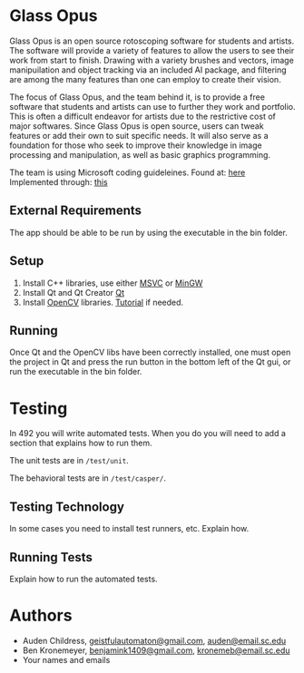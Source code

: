 # Glass Opus

Glass Opus is an open source rotoscoping software for students and artists. The software will provide a variety of features to allow the users to see their work from start to finish. Drawing with a variety brushes and vectors, image manipuilation and object tracking via an included AI package, and filtering are among the many features than one can employ to create their vision.

The focus of Glass Opus, and the team behind it, is to provide a free software that students and artists can use to further they work and portfolio. This is often a difficult endeavor for artists due to the restrictive cost of major softwares. Since Glass Opus is open source, users can tweak features or add their own to suit specific needs. It will also serve as a foundation for those who seek to improve their knowledge in image processing and manipulation, as well as basic graphics programming.

The team is using Microsoft coding guideleines. Found at:
[here](https://www.cise.ufl.edu/~mschneid/Research/C++%20Programming%20Style%20Guidelines.htm)
Implemented through:
[this](https://docs.microsoft.com/en-us/cpp/code-quality/using-the-cpp-core-guidelines-checkers?view=vs-2019https://docs.microsoft.com/en-us/cpp/code-quality/using-the-cpp-core-guidelines-checkers?view=vs-2019)

## External Requirements

The app should be able to be run by using the executable in the bin folder.

## Setup

1. Install C++ libraries, use either [MSVC](https://visualstudio.microsoft.com/vs/features/cplusplus/) or [MinGW](http://www.mingw.org/)
2. Install Qt and Qt Creator [Qt](https://www.qt.io/download-open-source?hsCtaTracking=9f6a2170-a938-42df-a8e2-a9f0b1d6cdce%7C6cb0de4f-9bb5-4778-ab02-bfb62735f3e5)
3. Install [OpenCV](https://opencv.org/) libraries. [Tutorial](https://wiki.qt.io/How_to_setup_Qt_and_openCV_on_Windows) if needed.

## Running

Once Qt and the OpenCV libs have been correctly installed, one must open the project in Qt and press the run button in the bottom left of the Qt gui, or run the executable in the bin folder. 

# Testing

In 492 you will write automated tests. When you do you will need to add a 
section that explains how to run them.

The unit tests are in `/test/unit`.

The behavioral tests are in `/test/casper/`.

## Testing Technology

In some cases you need to install test runners, etc. Explain how.

## Running Tests

Explain how to run the automated tests.

# Authors

- Auden Childress, geistfulautomaton@gmail.com, auden@email.sc.edu
- Ben Kronemeyer, benjamink1409@gmail.com, kronemeb@email.sc.edu  
- Your names and emails
